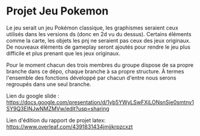 # Projet Jeu Pokemon

Le jeu serait un jeu Pokémon classique, les graphismes seraient ceux utilisés dans les versions ds (donc en 2d vu du dessus). 
Certains éléments comme la carte, les objets les pnj ne seraient pas ceux des jeux originaux. 
De nouveaux éléments de gameplay seront ajoutés pour rendre le jeu plus difficile et plus prenant que les jeux originaux.

Pour le moment chacun des trois membres du groupe dispose de sa propre branche dans ce dépo, chaque branche à sa propre structure.
À termes l'ensemble des fonctions développé par chacun d'entre nous serons regroupés dans une seul branche.

Lien du google slide : https://docs.google.com/presentation/d/1yb5YWyLSwFXjLONsnSje0smtny1SY9Q3EINJwNMZMVw/edit?usp=sharing

Lien d'édition du rapport de projet latex: https://www.overleaf.com/4391831434jmjjkrpzcxzt

